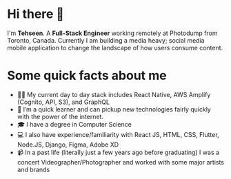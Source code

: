 # Hi there 👋

I'm **Tehseen**. A **Full-Stack Engineer** working remotely at Photodump from Toronto, Canada. Currently I am building a media heavy; social media mobile application to change the landscape of how users consume content.

# Some quick facts about me

- 🧑‍💻 My current day to day stack includes React Native, AWS Amplify (Cognito, API, S3), and GraphQL
- 🌱 I’m a quick learner and can pickup new technologies fairly quickly with the power of the internet.
- 🎓 I have a degree in Computer Science
- 💻 I also have experience/familiarity with React JS, HTML, CSS, Flutter, Node.JS, Django, Figma, Adobe XD
- 📹 In a past life (literally just a few years ago before graduating) I was a concert Videographer/Photographer and worked with some major artists and brands
<!---
tehseenc/tehseenc is a ✨ special ✨ repository because its `README.md` (this file) appears on your GitHub profile.
You can click the Preview link to take a look at your changes.
--->
